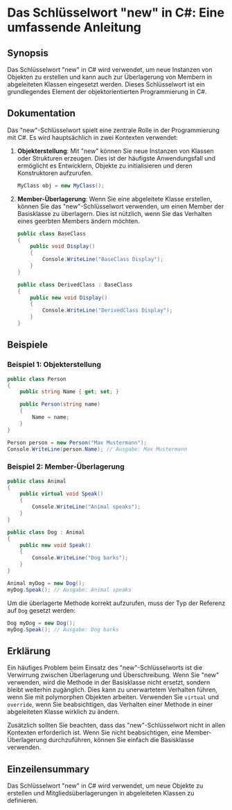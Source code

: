 <!--
Meta Description: # Das Schlüsselwort "new" in C#: Eine umfassende Anleitung ## Synopsis Das Schlüsselwort "new" in C# wird verwendet, um neue Instanzen von Objekten zu...
Meta Keywords: new, sie, public, das, schlüsselwort
-->

# Das Schlüsselwort "new" in C#: Eine umfassende Anleitung

## Synopsis
Das Schlüsselwort "new" in C# wird verwendet, um neue Instanzen von Objekten zu erstellen und kann auch zur Überlagerung von Membern in abgeleiteten Klassen eingesetzt werden. Dieses Schlüsselwort ist ein grundlegendes Element der objektorientierten Programmierung in C#.

## Dokumentation
Das "new"-Schlüsselwort spielt eine zentrale Rolle in der Programmierung mit C#. Es wird hauptsächlich in zwei Kontexten verwendet:

1. **Objekterstellung**: Mit "new" können Sie neue Instanzen von Klassen oder Strukturen erzeugen. Dies ist der häufigste Anwendungsfall und ermöglicht es Entwicklern, Objekte zu initialisieren und deren Konstruktoren aufzurufen.

   ```csharp
   MyClass obj = new MyClass();
   ```

2. **Member-Überlagerung**: Wenn Sie eine abgeleitete Klasse erstellen, können Sie das "new"-Schlüsselwort verwenden, um einen Member der Basisklasse zu überlagern. Dies ist nützlich, wenn Sie das Verhalten eines geerbten Members ändern möchten.

   ```csharp
   public class BaseClass
   {
       public void Display()
       {
           Console.WriteLine("BaseClass Display");
       }
   }

   public class DerivedClass : BaseClass
   {
       public new void Display()
       {
           Console.WriteLine("DerivedClass Display");
       }
   }
   ```

## Beispiele
### Beispiel 1: Objekterstellung

```csharp
public class Person
{
    public string Name { get; set; }

    public Person(string name)
    {
        Name = name;
    }
}

Person person = new Person("Max Mustermann");
Console.WriteLine(person.Name); // Ausgabe: Max Mustermann
```

### Beispiel 2: Member-Überlagerung

```csharp
public class Animal
{
    public virtual void Speak()
    {
        Console.WriteLine("Animal speaks");
    }
}

public class Dog : Animal
{
    public new void Speak()
    {
        Console.WriteLine("Dog barks");
    }
}

Animal myDog = new Dog();
myDog.Speak(); // Ausgabe: Animal speaks
```

Um die überlagerte Methode korrekt aufzurufen, muss der Typ der Referenz auf `Dog` gesetzt werden:

```csharp
Dog myDog = new Dog();
myDog.Speak(); // Ausgabe: Dog barks
```

## Erklärung
Ein häufiges Problem beim Einsatz des "new"-Schlüsselworts ist die Verwirrung zwischen Überlagerung und Überschreibung. Wenn Sie "new" verwenden, wird die Methode in der Basisklasse nicht ersetzt, sondern bleibt weiterhin zugänglich. Dies kann zu unerwartetem Verhalten führen, wenn Sie mit polymorphen Objekten arbeiten. Verwenden Sie `virtual` und `override`, wenn Sie beabsichtigen, das Verhalten einer Methode in einer abgeleiteten Klasse wirklich zu ändern.

Zusätzlich sollten Sie beachten, dass das "new"-Schlüsselwort nicht in allen Kontexten erforderlich ist. Wenn Sie nicht beabsichtigen, eine Member-Überlagerung durchzuführen, können Sie einfach die Basisklasse verwenden.

## Einzeilensummary
Das Schlüsselwort "new" in C# wird verwendet, um neue Objekte zu erstellen und Mitgliedsüberlagerungen in abgeleiteten Klassen zu definieren.